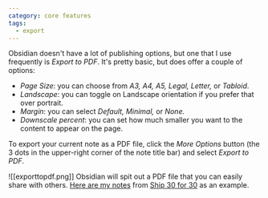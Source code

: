 ```yaml
---
category: core features
tags:
  - export
---
```

Obsidian doesn't have a lot of publishing options, but one that I use frequently is _Export to PDF_. It's pretty basic, but does offer a couple of options:

- _Page Size_: you can choose from _A3, A4, A5, Legal, Letter,_ or _Tabloid_.
- _Landscape_: you can toggle on Landscape orientation if you prefer that over portrait.
- _Margin_: you can select _Default, Minimal,_ or _None._
- _Downscale percent_: you can set how much smaller you want to the content to appear on the page.

To export your current note as a PDF file, click the _More Options_ button (the 3 dots in the upper-right corner of the note title bar) and select _Export to PDF_.

![[exporttopdf.png]]
Obsidian will spit out a PDF file that you can easily share with others. [Here are my notes](https://share.getcloudapp.com/NQulxrAd) from [Ship 30 for 30](https://enroll.ship30for30.com/august-2022-enrollment/5gmhc) as an example.